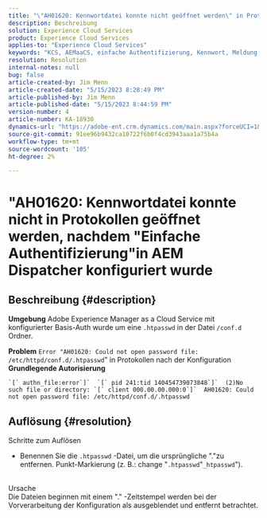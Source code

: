 ```yaml
---
title: "\"AH01620: Kennwortdatei konnte nicht geöffnet werden\" in Protokollen nach der Konfiguration der einfachen Authentifizierung in AEM Dispatcher"
description: Beschreibung
solution: Experience Cloud Services
product: Experience Cloud Services
applies-to: "Experience Cloud Services"
keywords: "KCS, AEMaaCS, einfache Authentifizierung, Kennwort, Meldung, Protokolle, AEM, Dispatcher, Adobe Experience Manager, AH01620, Fehlerbehebung"
resolution: Resolution
internal-notes: null
bug: false
article-created-by: Jim Menn
article-created-date: "5/15/2023 8:28:49 PM"
article-published-by: Jim Menn
article-published-date: "5/15/2023 8:44:59 PM"
version-number: 4
article-number: KA-18930
dynamics-url: "https://adobe-ent.crm.dynamics.com/main.aspx?forceUCI=1&pagetype=entityrecord&etn=knowledgearticle&id=f4a5c117-5ff3-ed11-8848-6045bd006079"
source-git-commit: 91ee96b9432ca10722f6b0f4cd3943aaa1a75b4a
workflow-type: tm+mt
source-wordcount: '105'
ht-degree: 2%

---
```


# &quot;AH01620: Kennwortdatei konnte nicht in Protokollen geöffnet werden, nachdem &quot;Einfache Authentifizierung&quot;in AEM Dispatcher konfiguriert wurde

## Beschreibung {#description}


<b>Umgebung</b>
Adobe Experience Manager as a Cloud Service mit konfigurierter Basis-Auth wurde um eine `.htpasswd` in der Datei `/conf.d` Ordner.

<b>Problem</b>
`Error "AH01620: Could not open password file: /etc/httpd/conf.d/.htpasswd`&quot; in Protokollen nach der Konfiguration <b>Grundlegende Autorisierung</b>


```
`[` authn_file:error`]`  `[` pid 241:tid 140454739073848`]`  (2)No such file or directory: `[` client 000.00.00.000:0`]`  AH01620: Could not open password file: /etc/httpd/conf.d/.htpasswd
```





## Auflösung {#resolution}

Schritte zum Auflösen<br>
- Benennen Sie die `.htpasswd` -Datei, um die ursprüngliche &quot;.&quot;zu entfernen. Punkt-Markierung (z. B.: change &quot;`.htpasswd`&quot;`_htpasswd`&quot;).

<br>Ursache<br>
Die Dateien beginnen mit einem &quot;.&quot; -Zeitstempel werden bei der Vorverarbeitung der Konfiguration als ausgeblendet und entfernt betrachtet.
